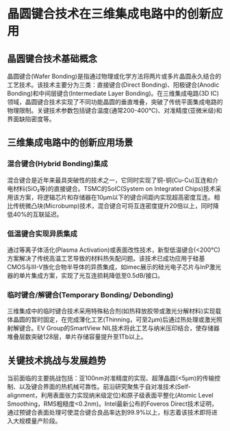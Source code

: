 # 晶圆键合技术在三维集成电路中的创新应用

## 晶圆键合技术基础概念

晶圆键合(Wafer Bonding)是指通过物理或化学方法将两片或多片晶圆永久结合的工艺技术。该技术主要分为三类：直接键合(Direct Bonding)、阳极键合(Anodic Bonding)和中间层键合(Intermediate Layer Bonding)。在三维集成电路(3D IC)领域，晶圆键合技术实现了不同功能晶圆的垂直堆叠，突破了传统平面集成电路的物理限制。关键技术参数包括键合温度(通常200-400℃)、对准精度(亚微米级)和界面缺陷密度等。

## 三维集成电路中的创新应用场景

### 混合键合(Hybrid Bonding)集成

混合键合是近年来最具突破性的技术之一，它同时实现了铜-铜(Cu-Cu)互连和介电材料(SiO₂等)的直接键合。TSMC的SoIC(System on Integrated Chips)技术采用该方案，将逻辑芯片和存储器在10μm以下的键合间距内实现超高密度互连。相比传统微凸块(Microbump)技术，混合键合可将互连密度提升20倍以上，同时降低40%的互联延迟。

### 低温键合实现异质集成

通过等离子体活化(Plasma Activation)或表面改性技术，新型低温键合(<200℃)方案解决了传统高温工艺导致的材料热失配问题。该技术已成功应用于硅基CMOS与III-V族化合物半导体的异质集成，如imec展示的硅光电子芯片与InP激光器的单片集成方案，实现了光互连损耗降低至0.5dB/接口。

### 临时键合/解键合(Temporary Bonding/ Debonding)

三维集成中的临时键合技术采用特殊粘合剂(如热释放胶带或激光分解材料)实现载体晶圆的暂时固定，在完成薄化工艺(Thinning，可至2μm)后通过热处理或激光照射解键合。EV Group的SmartView NIL技术将此工艺与纳米压印结合，使存储器堆叠层数突破128层，单片存储容量提升至1Tb以上。

## 关键技术挑战与发展趋势

当前面临的主要挑战包括：亚100nm对准精度的实现、超薄晶圆(<5μm)的传输控制、以及键合界面的热机械可靠性。前沿研究聚焦于自对准技术(Self-alignment，利用表面张力实现纳米级定位)和原子级表面平整化(Atomic Level Smoothing，RMS粗糙度<0.2nm)。Intel最新公布的Foveros Direct技术证明，通过预键合表面处理可使混合键合良品率达到99.9%以上，标志着该技术即将进入大规模量产阶段。